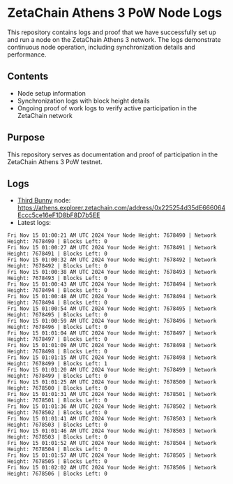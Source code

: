 # ZetaChain Athens 3 PoW Node Logs
This repository contains logs and proof that we have successfully set up and run a node on the ZetaChain Athens 3 network. The logs demonstrate continuous node operation, including synchronization details and performance.

## Contents
- Node setup information
- Synchronization logs with block height details
- Ongoing proof of work logs to verify active participation in the ZetaChain network

## Purpose
This repository serves as documentation and proof of participation in the ZetaChain Athens 3 PoW testnet.

## Logs

- [Third Bunny](https://thirdbunny.xyz/) node: https://athens.explorer.zetachain.com/address/0x225254d35dE666064Eccc5ce16eF1D8bF8D7b5EE
- Latest logs:
```
Fri Nov 15 01:00:21 AM UTC 2024 Your Node Height: 7678490 | Network Height: 7678490 | Blocks Left: 0
Fri Nov 15 01:00:27 AM UTC 2024 Your Node Height: 7678491 | Network Height: 7678491 | Blocks Left: 0
Fri Nov 15 01:00:32 AM UTC 2024 Your Node Height: 7678492 | Network Height: 7678492 | Blocks Left: 0
Fri Nov 15 01:00:38 AM UTC 2024 Your Node Height: 7678493 | Network Height: 7678493 | Blocks Left: 0
Fri Nov 15 01:00:43 AM UTC 2024 Your Node Height: 7678494 | Network Height: 7678494 | Blocks Left: 0
Fri Nov 15 01:00:48 AM UTC 2024 Your Node Height: 7678494 | Network Height: 7678494 | Blocks Left: 0
Fri Nov 15 01:00:54 AM UTC 2024 Your Node Height: 7678495 | Network Height: 7678495 | Blocks Left: 0
Fri Nov 15 01:00:59 AM UTC 2024 Your Node Height: 7678496 | Network Height: 7678496 | Blocks Left: 0
Fri Nov 15 01:01:04 AM UTC 2024 Your Node Height: 7678497 | Network Height: 7678497 | Blocks Left: 0
Fri Nov 15 01:01:09 AM UTC 2024 Your Node Height: 7678498 | Network Height: 7678498 | Blocks Left: 0
Fri Nov 15 01:01:15 AM UTC 2024 Your Node Height: 7678498 | Network Height: 7678499 | Blocks Left: 1
Fri Nov 15 01:01:20 AM UTC 2024 Your Node Height: 7678499 | Network Height: 7678499 | Blocks Left: 0
Fri Nov 15 01:01:25 AM UTC 2024 Your Node Height: 7678500 | Network Height: 7678500 | Blocks Left: 0
Fri Nov 15 01:01:31 AM UTC 2024 Your Node Height: 7678501 | Network Height: 7678501 | Blocks Left: 0
Fri Nov 15 01:01:36 AM UTC 2024 Your Node Height: 7678502 | Network Height: 7678502 | Blocks Left: 0
Fri Nov 15 01:01:41 AM UTC 2024 Your Node Height: 7678503 | Network Height: 7678503 | Blocks Left: 0
Fri Nov 15 01:01:46 AM UTC 2024 Your Node Height: 7678503 | Network Height: 7678503 | Blocks Left: 0
Fri Nov 15 01:01:52 AM UTC 2024 Your Node Height: 7678504 | Network Height: 7678504 | Blocks Left: 0
Fri Nov 15 01:01:57 AM UTC 2024 Your Node Height: 7678505 | Network Height: 7678505 | Blocks Left: 0
Fri Nov 15 01:02:02 AM UTC 2024 Your Node Height: 7678506 | Network Height: 7678506 | Blocks Left: 0
```
